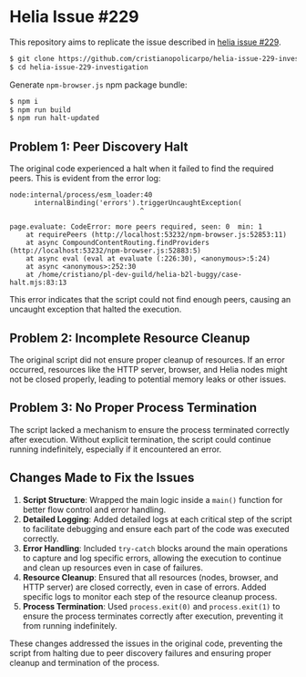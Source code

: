 # Helia Issue #229

This repository aims to replicate the issue described in [helia issue #229](https://github.com/ipfs/helia/issues/229).

```sh
$ git clone https://github.com/cristianopolicarpo/helia-issue-229-investigation.git
$ cd helia-issue-229-investigation
```

Generate `npm-browser.js` npm package bundle:

```sh
$ npm i
$ npm run build
$ npm run halt-updated
```

## Problem 1: Peer Discovery Halt

The original code experienced a halt when it failed to find the required peers. This is evident from the error log:

```plaintext
node:internal/process/esm_loader:40
      internalBinding('errors').triggerUncaughtException(
                                ^

page.evaluate: CodeError: more peers required, seen: 0  min: 1
    at requirePeers (http://localhost:53232/npm-browser.js:52853:11)
    at async CompoundContentRouting.findProviders (http://localhost:53232/npm-browser.js:52883:5)
    at async eval (eval at evaluate (:226:30), <anonymous>:5:24)
    at async <anonymous>:252:30
    at /home/cristiano/pl-dev-guild/helia-b2l-buggy/case-halt.mjs:83:13
```

This error indicates that the script could not find enough peers, causing an uncaught exception that halted the execution.

## Problem 2: Incomplete Resource Cleanup

The original script did not ensure proper cleanup of resources. If an error occurred, resources like the HTTP server, browser, and Helia nodes might not be closed properly, leading to potential memory leaks or other issues.

## Problem 3: No Proper Process Termination

The script lacked a mechanism to ensure the process terminated correctly after execution. Without explicit termination, the script could continue running indefinitely, especially if it encountered an error.

## Changes Made to Fix the Issues

1. **Script Structure**: Wrapped the main logic inside a `main()` function for better flow control and error handling.
2. **Detailed Logging**: Added detailed logs at each critical step of the script to facilitate debugging and ensure each part of the code was executed correctly.
3. **Error Handling**: Included `try-catch` blocks around the main operations to capture and log specific errors, allowing the execution to continue and clean up resources even in case of failures.
4. **Resource Cleanup**: Ensured that all resources (nodes, browser, and HTTP server) are closed correctly, even in case of errors. Added specific logs to monitor each step of the resource cleanup process.
5. **Process Termination**: Used `process.exit(0)` and `process.exit(1)` to ensure the process terminates correctly after execution, preventing it from running indefinitely.

These changes addressed the issues in the original code, preventing the script from halting due to peer discovery failures and ensuring proper cleanup and termination of the process.

